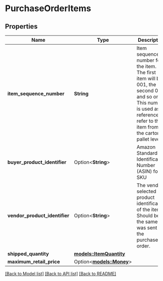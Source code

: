# PurchaseOrderItems

## Properties

Name | Type | Description | Notes
------------ | ------------- | ------------- | -------------
**item_sequence_number** | **String** | Item sequence number for the item. The first item will be 001, the second 002, and so on. This number is used as a reference to refer to this item from the carton or pallet level. | 
**buyer_product_identifier** | Option<**String**> | Amazon Standard Identification Number (ASIN) for a SKU | [optional]
**vendor_product_identifier** | Option<**String**> | The vendor selected product identification of the item. Should be the same as was sent in the purchase order. | [optional]
**shipped_quantity** | [**models::ItemQuantity**](ItemQuantity.md) |  | 
**maximum_retail_price** | Option<[**models::Money**](Money.md)> |  | [optional]

[[Back to Model list]](../README.md#documentation-for-models) [[Back to API list]](../README.md#documentation-for-api-endpoints) [[Back to README]](../README.md)


